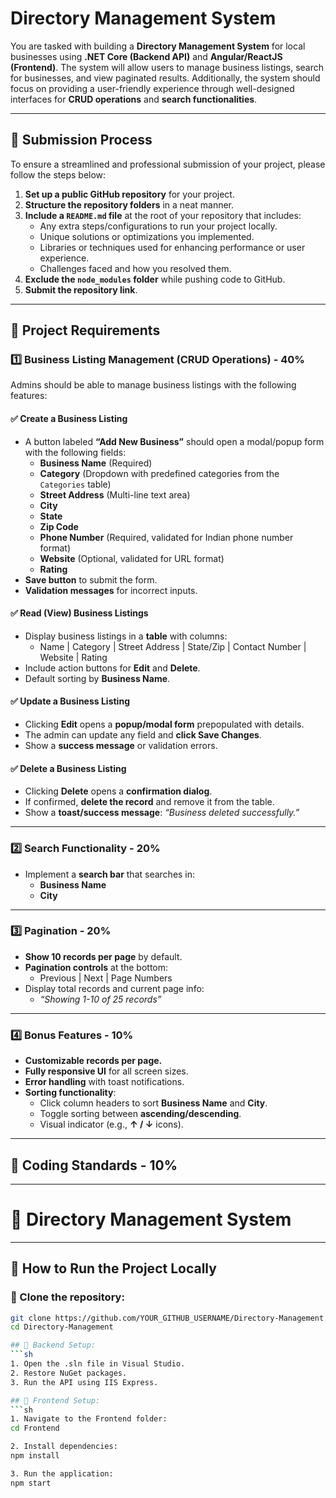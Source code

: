 # Directory Management System

You are tasked with building a **Directory Management System** for local businesses using **.NET Core (Backend API)** and **Angular/ReactJS (Frontend)**. The system will allow users to manage business listings, search for businesses, and view paginated results. Additionally, the system should focus on providing a user-friendly experience through well-designed interfaces for **CRUD operations** and **search functionalities**.

---

## 📌 Submission Process

To ensure a streamlined and professional submission of your project, please follow the steps below:

1. **Set up a public GitHub repository** for your project.
2. **Structure the repository folders** in a neat manner.
3. **Include a `README.md` file** at the root of your repository that includes:
   - Any extra steps/configurations to run your project locally.
   - Unique solutions or optimizations you implemented.
   - Libraries or techniques used for enhancing performance or user experience.
   - Challenges faced and how you resolved them.
4. **Exclude the `node_modules` folder** while pushing code to GitHub.
5. **Submit the repository link**.

---

## 📌 Project Requirements

### 1️⃣ Business Listing Management (CRUD Operations) - **40%**
Admins should be able to manage business listings with the following features:

#### ✅ Create a Business Listing
- A button labeled **“Add New Business”** should open a modal/popup form with the following fields:
  - **Business Name** (Required)
  - **Category** (Dropdown with predefined categories from the `Categories` table)
  - **Street Address** (Multi-line text area)
  - **City**
  - **State**
  - **Zip Code**
  - **Phone Number** (Required, validated for Indian phone number format)
  - **Website** (Optional, validated for URL format)
  - **Rating**
- **Save button** to submit the form.
- **Validation messages** for incorrect inputs.

#### ✅ Read (View) Business Listings
- Display business listings in a **table** with columns:
  - Name | Category | Street Address | State/Zip | Contact Number | Website | Rating
- Include action buttons for **Edit** and **Delete**.
- Default sorting by **Business Name**.

#### ✅ Update a Business Listing
- Clicking **Edit** opens a **popup/modal form** prepopulated with details.
- The admin can update any field and **click Save Changes**.
- Show a **success message** or validation errors.

#### ✅ Delete a Business Listing
- Clicking **Delete** opens a **confirmation dialog**.
- If confirmed, **delete the record** and remove it from the table.
- Show a **toast/success message**: *“Business deleted successfully.”*

---

### 2️⃣ Search Functionality - **20%**
- Implement a **search bar** that searches in:
  - **Business Name**
  - **City**

---

### 3️⃣ Pagination - **20%**
- **Show 10 records per page** by default.
- **Pagination controls** at the bottom:
  - Previous | Next | Page Numbers
- Display total records and current page info:
  - *“Showing 1-10 of 25 records”*

---

### 4️⃣ Bonus Features - **10%**
- **Customizable records per page.**
- **Fully responsive UI** for all screen sizes.
- **Error handling** with toast notifications.
- **Sorting functionality**:
  - Click column headers to sort **Business Name** and **City**.
  - Toggle sorting between **ascending/descending**.
  - Visual indicator (e.g., **↑ / ↓** icons).

---

## 📝 Coding Standards - **10%**


---------------------------------------------------------------------------------------------

# 📂 Directory Management System

---

## 🚀 How to Run the Project Locally

### 📌 Clone the repository:
```sh
git clone https://github.com/YOUR_GITHUB_USERNAME/Directory-Management.git
cd Directory-Management

## 📌 Backend Setup:
```sh
1. Open the .sln file in Visual Studio.
2. Restore NuGet packages.
3. Run the API using IIS Express.

## 📌 Frontend Setup:
```sh
1. Navigate to the Frontend folder:
cd Frontend

2. Install dependencies:
npm install

3. Run the application:
npm start
